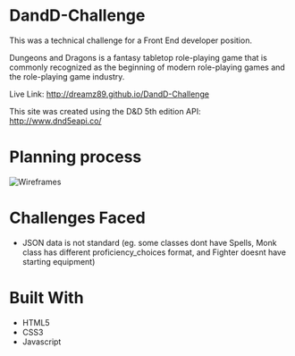 # DandD-Challenge
This was a technical challenge for a Front End developer position.

Dungeons and Dragons is a fantasy tabletop role-playing game that is commonly recognized as the beginning of modern role-playing games and the role-playing game industry.

Live Link: http://dreamz89.github.io/DandD-Challenge

This site was created using the D&D 5th edition API: http://www.dnd5eapi.co/

# Planning process
![Wireframes](https://i.imgur.com/eD18KZl.jpg)

# Challenges Faced
* JSON data is not standard (eg. some classes dont have Spells, Monk class has different proficiency_choices format, and Fighter doesnt have starting equipment)

# Built With
* HTML5
* CSS3
* Javascript

